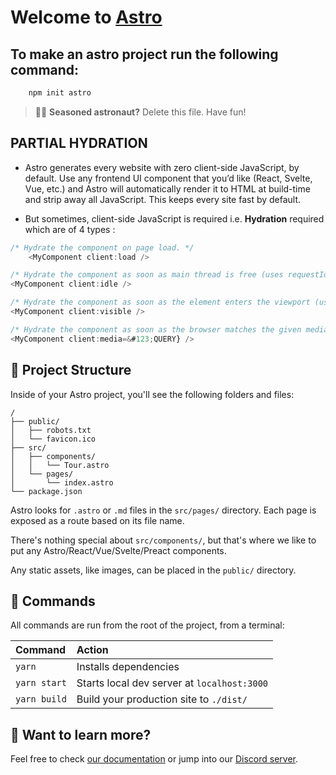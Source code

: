 # Welcome to [Astro](https://astro.build)

## To make an astro project run the following command:
```bash
    npm init astro
```
> 🧑‍🚀 **Seasoned astronaut?** Delete this file. Have fun!

## PARTIAL HYDRATION

- Astro generates every website with zero client-side JavaScript, by default. Use any frontend UI component that you’d like (React, Svelte, Vue, etc.) and Astro will automatically render it to HTML at build-time and strip away all JavaScript. This keeps every site fast by default.

- But sometimes, client-side JavaScript is required i.e. **Hydration** required which are of 4 types :

```javascript
/* Hydrate the component on page load. */
    <MyComponent client:load />

/* Hydrate the component as soon as main thread is free (uses requestIdleCallback()). */
<MyComponent client:idle />

/* Hydrate the component as soon as the element enters the viewport (uses IntersectionObserver). Useful for content lower down on the page. */
<MyComponent client:visible />

/* Hydrate the component as soon as the browser matches the given media query */
<MyComponent client:media=&#123;QUERY} />
```

## 🚀 Project Structure

Inside of your Astro project, you'll see the following folders and files:

```
/
├── public/
│   ├── robots.txt
│   └── favicon.ico
├── src/
│   ├── components/
│   │   └── Tour.astro
│   └── pages/
│       └── index.astro
└── package.json
```

Astro looks for `.astro` or `.md` files in the `src/pages/` directory. Each page is exposed as a route based on its file name.

There's nothing special about `src/components/`, but that's where we like to put any Astro/React/Vue/Svelte/Preact components.

Any static assets, like images, can be placed in the `public/` directory.

## 🧞 Commands

All commands are run from the root of the project, from a terminal:

| Command      | Action                                      |
| :----------- | :------------------------------------------ |
| `yarn`       | Installs dependencies                       |
| `yarn start` | Starts local dev server at `localhost:3000` |
| `yarn build` | Build your production site to `./dist/`     |

## 👀 Want to learn more?

Feel free to check [our documentation](https://github.com/snowpackjs/astro) or jump into our [Discord server](https://astro.build/chat).
